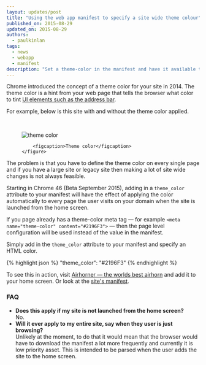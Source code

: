```yaml
---
layout: updates/post
title: "Using the web app manifest to specify a site wide theme colour"
published_on: 2015-08-29
updated_on: 2015-08-29
authors:
  - paulkinlan
tags:
  - news
  - webapp
  - manifest
description: "Set a theme-color in the manifest and have it available to all pages on your site when launched from the home screen."
---
```


Chrome introduced the concept of a theme color for your site in 2014. The theme color
is a hint from your web page that tells the browser what color to tint
 [UI elements such as the address bar](/web/fundamentals/stickyness/additional-customizations.html).  
 
For example, below is this site with and without the theme color applied.

<br>

<div class="clear g-wide--full">
    <figure class="fluid">
        <img src="/web/updates/images/2015-08-29-using-manifest-to-set-sitewide-theme-color/theme-color.png" alt="theme color">

        <figcaption>Theme color</figcaption>
    </figure>
</div>

<div class="clear"></div>

The problem is that you have to define the theme color on every single page and if 
you have a large site or legacy site then making a lot of site wide changes is not
always feasible.

Starting in Chrome 46 (Beta September 2015), adding in a `theme_color` attribute 
to your manifest will have the effect of applying the color automatically 
to every page the user visits on your domain when the site is launched from the home screen.  

If you page already has a theme-color meta tag &mdash; for example `<meta name="theme-color" content="#2196F3">` &mdash;
then the page level configuration will be used instead of the value in the manifest.

Simply add in the `theme_color` attribute to your manifest and specify an HTML color.

{% highlight json %}
"theme_color": "#2196F3"
{% endhighlight %}

To see this in action, visit <a href="https://airhorner.com">Airhorner &mdash; the worlds best airhorn</a> 
and add it to your home screen. Or look at the <a href="https://airhorner.com/manifest.json">site's manifest</a>.

### FAQ

* **Does this apply if my site is not launched from the home screen?** <br>
  No.
* **Will it ever apply to my entire site, say when they user is just browsing?** <br>
  Unlikely at the moment, to do that it would mean that the browser would have to download the manifest
  a lot more frequently and currently it is low priority asset.  This is intended to be parsed when 
  the user adds the site to the home screen.
